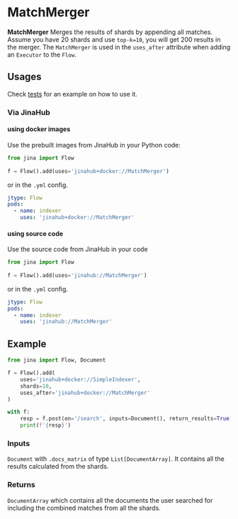 # MatchMerger

**MatchMerger** Merges the results of shards by appending all matches. Assume you have 20 shards and use `top-k=10`, you will get 200 results in the merger.
The `MatchMerger` is used in the `uses_after` attribute when adding an `Executor` to the `Flow`.



## Usages

Check [tests](tests) for an example on how to use it.

### Via JinaHub

#### using docker images
Use the prebuilt images from JinaHub in your Python code: 

```python
from jina import Flow
	
f = Flow().add(uses='jinahub+docker://MatchMerger')
```

or in the `.yml` config.
	
```yaml
jtype: Flow
pods:
  - name: indexer
    uses: 'jinahub+docker://MatchMerger'
```

#### using source code
Use the source code from JinaHub in your code

```python
from jina import Flow
	
f = Flow().add(uses='jinahub://MatchMerger')
```

or in the `.yml` config.

```yaml
jtype: Flow
pods:
  - name: indexer
    uses: 'jinahub://MatchMerger'
```


## Example 

```python
from jina import Flow, Document

f = Flow().add(
    uses='jinahub+docker://SimpleIndexer', 
    shards=10,
    uses_after='jinahub+docker://MatchMerger'
)

with f:
    resp = f.post(on='/search', inputs=Document(), return_results=True)
    print(f'{resp}')
```

### Inputs 

`Document` with `.docs_matrix` of type `List[DocumentArray]`. It contains all the results calculated from the shards.

### Returns

`DocumentArray` which contains all the documents the user searched for including the combined matches from all the shards.

